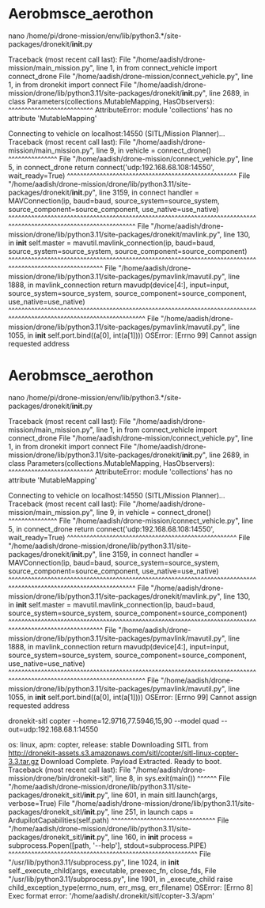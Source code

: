 # Aerobmsce_aerothon

nano /home/pi/drone-mission/env/lib/python3.*/site-packages/dronekit/__init__.py

Traceback (most recent call last):
  File "/home/aadish/drone-mission/main_mission.py", line 1, in <module>
    from connect_vehicle import connect_drone
  File "/home/aadish/drone-mission/connect_vehicle.py", line 1, in <module>
    from dronekit import connect
  File "/home/aadish/drone-mission/drone/lib/python3.11/site-packages/dronekit/__init__.py", line 2689, in <module>
    class Parameters(collections.MutableMapping, HasObservers):
                     ^^^^^^^^^^^^^^^^^^^^^^^^^^
AttributeError: module 'collections' has no attribute 'MutableMapping'


Connecting to vehicle on localhost:14550 (SITL/Mission Planner)...
Traceback (most recent call last):
  File "/home/aadish/drone-mission/main_mission.py", line 9, in <module>
    vehicle = connect_drone()
              ^^^^^^^^^^^^^^^
  File "/home/aadish/drone-mission/connect_vehicle.py", line 5, in connect_drone
    return connect('udp:192.168.68.108:14550', wait_ready=True)
           ^^^^^^^^^^^^^^^^^^^^^^^^^^^^^^^^^^^^^^^^^^^^^^^^^^^^
  File "/home/aadish/drone-mission/drone/lib/python3.11/site-packages/dronekit/__init__.py", line 3159, in connect
    handler = MAVConnection(ip, baud=baud, source_system=source_system, source_component=source_component, use_native=use_native)
              ^^^^^^^^^^^^^^^^^^^^^^^^^^^^^^^^^^^^^^^^^^^^^^^^^^^^^^^^^^^^^^^^^^^^^^^^^^^^^^^^^^^^^^^^^^^^^^^^^^^^^^^^^^^^^^^^^^^
  File "/home/aadish/drone-mission/drone/lib/python3.11/site-packages/dronekit/mavlink.py", line 130, in __init__
    self.master = mavutil.mavlink_connection(ip, baud=baud, source_system=source_system, source_component=source_component)
                  ^^^^^^^^^^^^^^^^^^^^^^^^^^^^^^^^^^^^^^^^^^^^^^^^^^^^^^^^^^^^^^^^^^^^^^^^^^^^^^^^^^^^^^^^^^^^^^^^^^^^^^^^^
  File "/home/aadish/drone-mission/drone/lib/python3.11/site-packages/pymavlink/mavutil.py", line 1888, in mavlink_connection
    return mavudp(device[4:], input=input, source_system=source_system, source_component=source_component, use_native=use_native)
           ^^^^^^^^^^^^^^^^^^^^^^^^^^^^^^^^^^^^^^^^^^^^^^^^^^^^^^^^^^^^^^^^^^^^^^^^^^^^^^^^^^^^^^^^^^^^^^^^^^^^^^^^^^^^^^^^^^^^^^
  File "/home/aadish/drone-mission/drone/lib/python3.11/site-packages/pymavlink/mavutil.py", line 1055, in __init__
    self.port.bind((a[0], int(a[1])))
OSError: [Errno 99] Cannot assign requested address

# Aerobmsce_aerothon

nano /home/pi/drone-mission/env/lib/python3.*/site-packages/dronekit/__init__.py

Traceback (most recent call last):
  File "/home/aadish/drone-mission/main_mission.py", line 1, in <module>
    from connect_vehicle import connect_drone
  File "/home/aadish/drone-mission/connect_vehicle.py", line 1, in <module>
    from dronekit import connect
  File "/home/aadish/drone-mission/drone/lib/python3.11/site-packages/dronekit/__init__.py", line 2689, in <module>
    class Parameters(collections.MutableMapping, HasObservers):
                     ^^^^^^^^^^^^^^^^^^^^^^^^^^
AttributeError: module 'collections' has no attribute 'MutableMapping'


Connecting to vehicle on localhost:14550 (SITL/Mission Planner)...
Traceback (most recent call last):
  File "/home/aadish/drone-mission/main_mission.py", line 9, in <module>
    vehicle = connect_drone()
              ^^^^^^^^^^^^^^^
  File "/home/aadish/drone-mission/connect_vehicle.py", line 5, in connect_drone
    return connect('udp:192.168.68.108:14550', wait_ready=True)
           ^^^^^^^^^^^^^^^^^^^^^^^^^^^^^^^^^^^^^^^^^^^^^^^^^^^^
  File "/home/aadish/drone-mission/drone/lib/python3.11/site-packages/dronekit/__init__.py", line 3159, in connect
    handler = MAVConnection(ip, baud=baud, source_system=source_system, source_component=source_component, use_native=use_native)
              ^^^^^^^^^^^^^^^^^^^^^^^^^^^^^^^^^^^^^^^^^^^^^^^^^^^^^^^^^^^^^^^^^^^^^^^^^^^^^^^^^^^^^^^^^^^^^^^^^^^^^^^^^^^^^^^^^^^
  File "/home/aadish/drone-mission/drone/lib/python3.11/site-packages/dronekit/mavlink.py", line 130, in __init__
    self.master = mavutil.mavlink_connection(ip, baud=baud, source_system=source_system, source_component=source_component)
                  ^^^^^^^^^^^^^^^^^^^^^^^^^^^^^^^^^^^^^^^^^^^^^^^^^^^^^^^^^^^^^^^^^^^^^^^^^^^^^^^^^^^^^^^^^^^^^^^^^^^^^^^^^
  File "/home/aadish/drone-mission/drone/lib/python3.11/site-packages/pymavlink/mavutil.py", line 1888, in mavlink_connection
    return mavudp(device[4:], input=input, source_system=source_system, source_component=source_component, use_native=use_native)
           ^^^^^^^^^^^^^^^^^^^^^^^^^^^^^^^^^^^^^^^^^^^^^^^^^^^^^^^^^^^^^^^^^^^^^^^^^^^^^^^^^^^^^^^^^^^^^^^^^^^^^^^^^^^^^^^^^^^^^^
  File "/home/aadish/drone-mission/drone/lib/python3.11/site-packages/pymavlink/mavutil.py", line 1055, in __init__
    self.port.bind((a[0], int(a[1])))
OSError: [Errno 99] Cannot assign requested address

dronekit-sitl copter --home=12.9716,77.5946,15,90 --model quad --out=udp:192.168.68.1:14550


os: linux, apm: copter, release: stable
Downloading SITL from http://dronekit-assets.s3.amazonaws.com/sitl/copter/sitl-linux-copter-3.3.tar.gz
Download Complete.
Payload Extracted.
Ready to boot.
Traceback (most recent call last):
  File "/home/aadish/drone-mission/drone/bin/dronekit-sitl", line 8, in <module>
    sys.exit(main())
             ^^^^^^
  File "/home/aadish/drone-mission/drone/lib/python3.11/site-packages/dronekit_sitl/__init__.py", line 601, in main
    sitl.launch(args, verbose=True)
  File "/home/aadish/drone-mission/drone/lib/python3.11/site-packages/dronekit_sitl/__init__.py", line 251, in launch
    caps = ArdupilotCapabilities(self.path)
           ^^^^^^^^^^^^^^^^^^^^^^^^^^^^^^^^
  File "/home/aadish/drone-mission/drone/lib/python3.11/site-packages/dronekit_sitl/__init__.py", line 160, in __init__
    process = subprocess.Popen([path, '--help'], stdout=subprocess.PIPE)
              ^^^^^^^^^^^^^^^^^^^^^^^^^^^^^^^^^^^^^^^^^^^^^^^^^^^^^^^^^^
  File "/usr/lib/python3.11/subprocess.py", line 1024, in __init__
    self._execute_child(args, executable, preexec_fn, close_fds,
  File "/usr/lib/python3.11/subprocess.py", line 1901, in _execute_child
    raise child_exception_type(errno_num, err_msg, err_filename)
OSError: [Errno 8] Exec format error: '/home/aadish/.dronekit/sitl/copter-3.3/apm'
